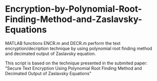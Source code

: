 # Encryption-by-Polynomial-Root-Finding-Method-and-Zaslavsky-Equations

 MATLAB functions ENCR.m and DECR.m perform the text encryption/decription technique by using polynomial root finding method
 and decimated output of Zaslavsky equation.
 
 This script is based on the technique presented in the submited paper:
 "Secure Text Encryption Using Polynomial Root Finding Method and Decimated Output of Zaslavsky Equations"

 
